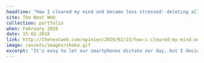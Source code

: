 ```yaml
---
headline: "How I cleared my mind and became less stressed: deleting all my apps"
site: The Next Web
collection: portfolio
when: February 2016
date: 15-02-2016
link: http://thenextweb.com/opinion/2016/02/15/how-i-cleared-my-mind-and-became-less-stressed-deleting-all-my-apps/
image: /assets/images/shake.gif
excerpt: "It's easy to let our smartphones dictate our day, but I decided to flip it all on its head: deleting all of my apps. I found clarity, focus and a whole lot more with this experiment, which continues to this day."
---
```

